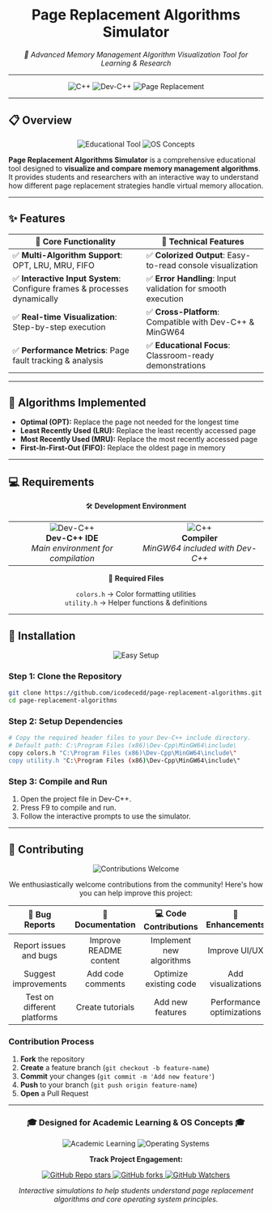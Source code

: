 <h1 align="center">Page Replacement Algorithms Simulator</h1>
<p align="center"><em>🚀 Advanced Memory Management Algorithm Visualization Tool for Learning & Research</em></p>

---

<p align="center">
  <img src="https://img.shields.io/badge/Language-C++-00599C?style=for-the-badge&logo=cplusplus&logoColor=white" alt="C++">
  <img src="https://img.shields.io/badge/IDE-Dev--C++-FF6B6B?style=for-the-badge&logo=codeblocks&logoColor=white" alt="Dev-C++">
  <img src="https://img.shields.io/badge/Algorithms-Page%20Replacement-4CAF50?style=for-the-badge" alt="Page Replacement">
</p>

---

## 📋 Overview

<div align="center">
  <img src="https://img.shields.io/badge/Educational-Tool-FF9800?style=for-the-badge&logo=bookstack&logoColor=white" alt="Educational Tool">
  <img src="https://img.shields.io/badge/OS-Concepts-9C27B0?style=for-the-badge&logo=linux&logoColor=white" alt="OS Concepts">
</div>

**Page Replacement Algorithms Simulator** is a comprehensive educational tool designed to **visualize and compare memory management algorithms**.  
It provides students and researchers with an interactive way to understand how different page replacement strategies handle virtual memory allocation.

---

## ✨ Features

| 🎯 Core Functionality | 🔧 Technical Features |
|------------------------|------------------------|
| ✅ **Multi-Algorithm Support**: OPT, LRU, MRU, FIFO | ✅ **Colorized Output**: Easy-to-read console visualization |
| ✅ **Interactive Input System**: Configure frames & processes dynamically | ✅ **Error Handling**: Input validation for smooth execution |
| ✅ **Real-time Visualization**: Step-by-step execution | ✅ **Cross-Platform**: Compatible with Dev-C++ & MinGW64 |
| ✅ **Performance Metrics**: Page fault tracking & analysis | ✅ **Educational Focus**: Classroom-ready demonstrations |

---

## 🧮 Algorithms Implemented

- **Optimal (OPT):** Replace the page not needed for the longest time  
- **Least Recently Used (LRU):** Replace the least recently accessed page  
- **Most Recently Used (MRU):** Replace the most recently accessed page  
- **First-In-First-Out (FIFO):** Replace the oldest page in memory  

---

## 💻 Requirements

<div align="center">

🛠️ **Development Environment**  

<table align="center">
<tr>
<td align="center">
  <img src="https://img.shields.io/badge/Dev--C++-Required-FF6B6B?style=for-the-badge&logo=codeblocks" alt="Dev-C++"><br>
  <strong>Dev-C++ IDE</strong><br>
  <em>Main environment for compilation</em>
</td>
<td align="center">
  <img src="https://img.shields.io/badge/C++-11%2B (OPTIONAL)-00599C?style=for-the-badge&logo=cplusplus" alt="C++"><br>
  <strong>Compiler</strong><br>
  <em>MinGW64 included with Dev-C++</em>
</td>
</tr>
</table>

📁 **Required Files**

`colors.h` → Color formatting utilities  
`utility.h` → Helper functions & definitions  

</div>

---

## 🚀 Installation

<div align="center">
  <img src="https://img.shields.io/badge/Setup-Easy-brightgreen?style=for-the-badge&logo=rocket" alt="Easy Setup">
</div>

### Step 1: Clone the Repository
```bash
git clone https://github.com/icodecedd/page-replacement-algorithms.git
cd page-replacement-algorithms
```
### Step 2: Setup Dependencies
```bash
# Copy the required header files to your Dev-C++ include directory.
# Default path: C:\Program Files (x86)\Dev-Cpp\MinGW64\include\
copy colors.h "C:\Program Files (x86)\Dev-Cpp\MinGW64\include\"
copy utility.h "C:\Program Files (x86)\Dev-Cpp\MinGW64\include\"
```

### Step 3: Compile and Run
1. Open the project file in Dev-C++.
2. Press F9 to compile and run.
3. Follow the interactive prompts to use the simulator.

---

## 🤝 Contributing  
<div align="center">
  <img src="https://img.shields.io/badge/Contributions-Welcome-brightgreen?style=for-the-badge&logo=git" alt="Contributions Welcome">
</div>



<div align="center">

We enthusiastically welcome contributions from the community! Here's how you can help improve this project:

| 🐛 Bug Reports | 📖 Documentation | 💻 Code Contributions | 🎨 Enhancements |
|:---:|:---:|:---:|:---:|
| Report issues and bugs | Improve README content | Implement new algorithms | Improve UI/UX |
| Suggest improvements | Add code comments | Optimize existing code | Add visualizations |
| Test on different platforms | Create tutorials | Add new features | Performance optimizations |

</div>

### Contribution Process

1. **Fork** the repository  
2. **Create** a feature branch (`git checkout -b feature-name`)  
3. **Commit** your changes (`git commit -m 'Add new feature'`)  
4. **Push** to your branch (`git push origin feature-name`)  
5. **Open** a Pull Request  

---

<div align="center">
  <h3>🎓 Designed for Academic Learning & OS Concepts 🎓</h3>
  
  <p>
    <img src="https://img.shields.io/badge/Focus-Academic%20Learning-blue?style=for-the-badge" alt="Academic Learning">
    <img src="https://img.shields.io/badge/Focus-Operating%20Systems-yellow?style=for-the-badge" alt="Operating Systems">
  </p>

  <p>
    <strong>Track Project Engagement:</strong>
  </p>

<p>
  <a href="https://github.com/icodecedd/page-replacement/stargazers">
    <img alt="GitHub Repo stars" src="https://img.shields.io/github/stars/icodecedd/page-replacement?style=social">
  </a>
  <a href="https://github.com/icodecedd/page-replacement/network/members">
    <img alt="GitHub forks" src="https://img.shields.io/github/forks/icodecedd/page-replacement?style=social">
  </a>
  <a href="https://github.com/icodecedd/page-replacement/watchers">
    <img src="https://img.shields.io/github/watchers/icodecedd/page-replacement?style=social&logo=eye&color=green" alt="GitHub Watchers">
  </a>
</p>
  
  <p>
    <em>Interactive simulations to help students understand page replacement algorithms and core operating system principles.</em>
  </p>
</div>


